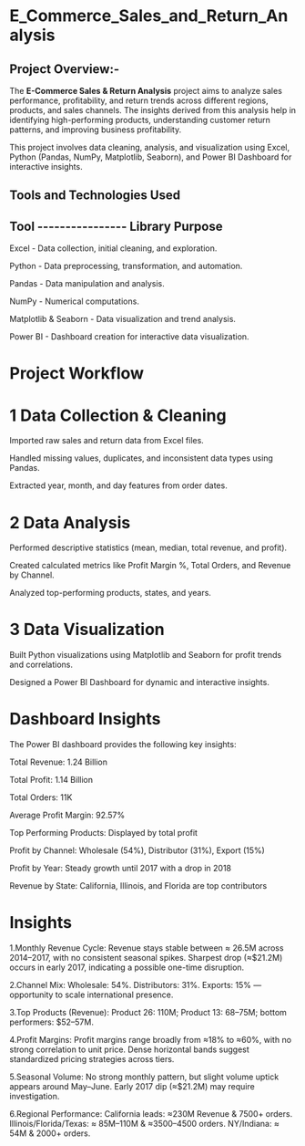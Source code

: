 # E_Commerce_Sales_and_Return_Analysis
## Project Overview:-

The **E-Commerce Sales & Return Analysis** project aims to analyze sales performance, profitability, and return trends across different regions, products, and sales channels. The insights derived from this analysis help in identifying high-performing products, understanding customer return patterns, and improving business profitability.

This project involves data cleaning, analysis, and visualization using Excel, Python (Pandas, NumPy, Matplotlib, Seaborn), and Power BI Dashboard for interactive insights.

## Tools and Technologies Used

## Tool                        ----------------          Library	Purpose
Excel	                         -       Data collection, initial cleaning, and exploration.

Python	                        -         Data preprocessing, transformation, and automation.

Pandas	                        -         Data manipulation and analysis.

NumPy	                           -        Numerical computations.

Matplotlib & Seaborn	             -      Data visualization and trend analysis.

Power BI	                        -       Dashboard creation for interactive data visualization.

# Project Workflow
# 1️ Data Collection & Cleaning

Imported raw sales and return data from Excel files.

Handled missing values, duplicates, and inconsistent data types using Pandas.

Extracted year, month, and day features from order dates.

# 2️ Data Analysis

Performed descriptive statistics (mean, median, total revenue, and profit).

Created calculated metrics like Profit Margin %, Total Orders, and Revenue by Channel.

Analyzed top-performing products, states, and years.

# 3️ Data Visualization

Built Python visualizations using Matplotlib and Seaborn for profit trends and correlations.

Designed a Power BI Dashboard for dynamic and interactive insights.

# Dashboard Insights

The Power BI dashboard provides the following key insights:

Total Revenue: 1.24 Billion

Total Profit: 1.14 Billion

Total Orders: 11K

Average Profit Margin: 92.57%

Top Performing Products: Displayed by total profit

Profit by Channel: Wholesale (54%), Distributor (31%), Export (15%)

Profit by Year: Steady growth until 2017 with a drop in 2018

Revenue by State: California, Illinois, and Florida are top contributors

# Insights
1.Monthly Revenue Cycle: Revenue stays stable between ≈ 26.5M across 2014–2017, with no consistent seasonal spikes. Sharpest drop (≈$21.2M) occurs in early 2017, indicating a possible one-time disruption.

2.Channel Mix: Wholesale: 54%. Distributors: 31%. Exports: 15% — opportunity to scale international presence.

3.Top Products (Revenue): Product 26: 110M; Product 13: 68–75M; bottom performers: $52–57M.

4.Profit Margins: Profit margins range broadly from ≈18% to ≈60%, with no strong correlation to unit price. Dense horizontal bands suggest standardized pricing strategies across tiers.

5.Seasonal Volume: No strong monthly pattern, but slight volume uptick appears around May–June. Early 2017 dip (≈$21.2M) may require investigation.

6.Regional Performance: California leads: ≈230M Revenue & 7500+ orders. Illinois/Florida/Texas: ≈ 85M–110M & ≈3500–4500 orders. NY/Indiana: ≈ 54M & 2000+ orders.
